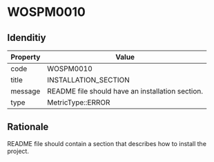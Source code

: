 # WOSPM0010

## Idenditiy

| Property        | Value           |
| ------------- |-------------|
| code      | WOSPM0010 |
| title      | INSTALLATION_SECTION      |
| message | README file should have an installation section.     |
| type | MetricType::ERROR      |

## Rationale

README file should contain a section that describes how to install the project.
